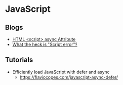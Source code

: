 # JavaScript
## Blogs
* [HTML \<script> async Attribute](https://www.w3schools.com/tags/att_script_async.asp)
* [What the heck is "Script error"?](https://blog.sentry.io/2016/05/17/what-is-script-error)

## Tutorials
* Efficiently load JavaScript with defer and async
  * https://flaviocopes.com/javascript-async-defer/
